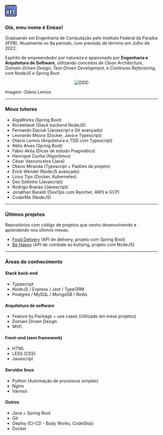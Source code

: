 <a href="https://www.linkedin.com/in/venzel/">
  <img alt="Enéas Almeida | Linkedin" width="38px" height="38px" src="https://raw.githubusercontent.com/leftabn/leftabn/master/Icons/linkedin.svg" />
</a><br>

### Olá, meu nome é Enéas!

Graduando em Engenharia de Computação pelo Instituto Federal da Paraíba (IFPB). Atualmente no 8a período, com previsão de término em Julho de 2022.

Espírito de empreendedor por natureza e apaixonado por <b>Engenharia e Arquitetura de Software</b>, utilizando conceitos de _Clean Architecture_, _Domain-Driven Design_, _Test-Driven Development_, e _Continuos Refactoring_, com NodeJS e Spring Boot.

<p align="center">
<img alt="DDD" width="450px" height="450px" src="https://raw.githubusercontent.com/venzel/venzel/master/images/clean.svg" />
</p>

Imagem: Otávio Lemos

<hr>

### Meus tutores

- AlgaWorks (Spring Boot)
- Rocketseat (Stack backend NodeJS)
- Fernando Daciuk (Javascript e Git avançado)
- Leonardo Moura (Docker, Java e Typescript)
- Otávio Lemos (Arquitetura e TDD com Typescript)
- Nélio Alves (Spring Boot)
- Fábio Akita (Dicas de estudo Pragmático)
- Henrique Cunha (Algorítmos)
- César Vasconcelos (Java)
- Otávio Miranda (Typescript + Padões de projeto)
- Erick Wendel (NodeJS avançado)
- Linux Tips (Docker, Kubernetes)
- Dev Soltinho (Javascript)
- Rodrigo Branas (Javascript)
- Jonathan Baraldi (DevOps com Rancher, AWS e GCP)
- CodarMe (NodeJS)

<hr>

### Últimos projetos

Repositórios com código de projetos que venho desenvolvendo e aprendendo nos últimos meses.

- <a href="https://github.com/venzel/food">Food Delivery</a> (API de delivery, projeto com Spring Boot)
- <a href="https://github.com/venzel/be_happy">Be Happy</a> (API de combate ao bullying, projeto com NodeJS)

<hr>

### Áreas de conhecimento

#### Stack back-end

-   Typescript
-   NodeJS / Express / Jest / TypeORM
-   Postgres / MySQL / MongoDB / Redis

#### Arquitetura de software

-   Feature by Package + use cases (Utilizado em meus projetos)
-   Domain Driven Design
-   MVC

#### Front-end (sem framework)

-   HTML
-   LESS (CSS)
-   Javascript

#### Servidor linux

-   Python (Automação de processos simples)
-   Nginx
-   Varnish

#### Outros

-   Java + Spring Boot
-   Git
-   Deploy (CI-CD - Budy Works, CodeShip)
-   Docker
